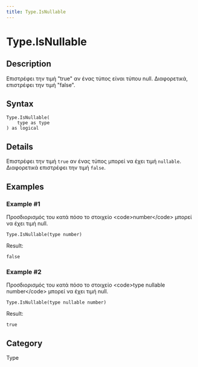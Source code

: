 ```yaml
---
title: Type.IsNullable
---
```


# Type.IsNullable


## Description

Επιστρέφει την τιμή &#34;true&#34; αν ένας τύπος είναι τύπου null. Διαφορετικά, επιστρέφει την τιμή &#34;false&#34;.


## Syntax

```powerquery
Type.IsNullable(
    type as type
) as logical
```


## Details

Επιστρέφει την τιμή <code>true</code> αν ένας τύπος μπορεί να έχει τιμή <code>nullable</code>. Διαφορετικά επιστρέφει την τιμή <code>false</code>.


## Examples

### Example #1 
Προσδιορισμός του κατά πόσο το στοιχείο &lt;code&gt;number&lt;/code&gt; μπορεί να έχει τιμή null.
```powerquery
Type.IsNullable(type number)
```

Result: 
```powerquery
false
```


### Example #2 
Προσδιορισμός του κατά πόσο το στοιχείο &lt;code&gt;type nullable number&lt;/code&gt; μπορεί να έχει τιμή null.
```powerquery
Type.IsNullable(type nullable number)
```

Result: 
```powerquery
true
```




## Category
Type
